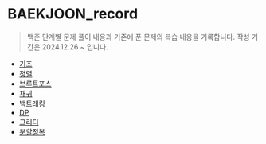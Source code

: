# BAEKJOON_record
>백준 단계별 문제 풀이 내용과 기존에 푼 문제의 복습 내용을 기록합니다.
>작성 기간은 2024.12.26 ~ 입니다.

- [기초](https://github.com/dbalsk/BAEKJOON_record/blob/main/%EA%B8%B0%EC%B4%88.md)
- [정렬]()
- [브루트포스]()
- [재귀]()   
- [백트래킹]()
- [DP]()
- [그리디]()
- [분할정복]()
